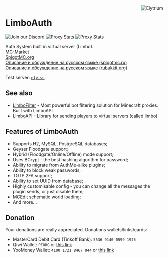 <img src="https://elytrium.net/src/img/elytrium.webp" alt="Elytrium" align="right">

# LimboAuth

[![Join our Discord](https://img.shields.io/discord/775778822334709780.svg?logo=discord&label=Discord)](https://ely.su/discord)
[![Proxy Stats](https://img.shields.io/bstats/servers/13700?logo=minecraft&label=Servers)](https://bstats.org/plugin/velocity/LimboAuth/13700)
[![Proxy Stats](https://img.shields.io/bstats/players/13700?logo=minecraft&label=Players)](https://bstats.org/plugin/velocity/LimboAuth/13700)

Auth System built in virtual server (Limbo). \
[MC-Market](https://www.mc-market.org/resources/21097/) \
[SpigotMC.org](https://www.spigotmc.org/resources/limboapi-limboauth-limbofilter.95748/) \
[Описание и обсуждение на русском языке (spigotmc.ru)](https://spigotmc.ru/resources/limboapi-limboauth-limbofilter-virtualnye-servera-dlja-velocity.715/) \
[Описание и обсуждение на русском языке (rubukkit.org)](http://rubukkit.org/threads/limboapi-limboauth-limbofilter-virtualnye-servera-dlja-velocity.177904/)

Test server: [``ely.su``](https://hotmc.ru/minecraft-server-203216)

## See also

- [LimboFilter](https://github.com/Elytrium/LimboFilter) - Most powerful bot filtering solution for Minecraft proxies. Built with LimboAPI.
- [LimboAPI](https://github.com/Elytrium/LimboAPI) - Library for sending players to virtual servers (called limbo)

## Features of LimboAuth

- Supports H2, MySQL, PostgreSQL databases;
- Geyser Floodgate support;
- Hybrid (Floodgate/Online/Offline) mode support;
- Uses BCrypt - the best hashing algorithm for password;
- Ability to migrate from AuthMe-alike plugins;
- Ability to block weak passwords;
- TOTP 2FA support;
- Ability to set UUID from database;
- Highly customisable config - you can change all the messages the plugin sends, or just disable them;
- MCEdit schematic world loading;
- And more...

## Donation

Your donations are really appreciated. Donations wallets/links/cards:

- MasterCard Debit Card (Tinkoff Bank): ``5536 9140 0599 1975``
- Qiwi Wallet: ``PFORG`` or [this link](https://my.qiwi.com/form/Petr-YSpyiLt9c6)
- YooMoney Wallet: ``4100 1721 8467 044`` or [this link](https://yoomoney.ru/quickpay/shop-widget?writer=seller&targets=Donation&targets-hint=&default-sum=&button-text=11&payment-type-choice=on&mobile-payment-type-choice=on&hint=&successURL=&quickpay=shop&account=410017218467044)